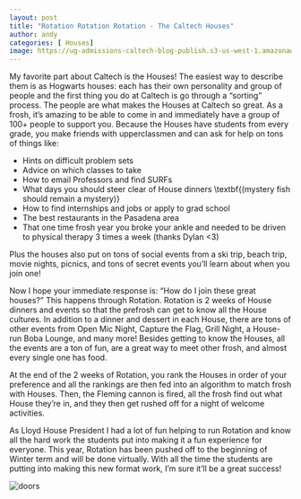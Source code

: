 ```yaml
---
layout: post
title: "Rotation Rotation Rotation - The Caltech Houses" 
author: andy
categories: [ Houses]
image: https://ug-admissions-caltech-blog-publish.s3-us-west-1.amazonaws.com/images/2020/12/millikan.jpg
---
```


My favorite part about Caltech is the Houses! The easiest way to describe them is as Hogwarts houses: each has their own personality and group of people and the first thing you do at Caltech is go through a “sorting” process. The people are what makes the Houses at Caltech so great. As a frosh, it’s amazing to be able to come in and immediately have a group of 100+ people to support you. Because the Houses have students from every grade, you make friends with upperclassmen and can ask for help on tons of things like:

* Hints on difficult problem sets
* Advice on which classes to take
* How to email Professors and find SURFs
* What days you should steer clear of House dinners \textbf{(mystery fish should remain a mystery)}
* How to find internships and jobs or apply to grad school
* The best restaurants in the Pasadena area
* That one time frosh year you broke your ankle and needed to be driven to physical therapy 3 times a week (thanks Dylan <3)

Plus the houses also put on tons of social events from a ski trip, beach trip, movie nights, picnics, and tons of secret events you’ll learn about when you join one! 

Now I hope your immediate response is: “How do I join these great houses?” This happens through Rotation. Rotation is 2 weeks of House dinners and events so that the prefrosh can get to know all the House cultures. In addition to a dinner and dessert in each House, there are tons of other events from Open Mic Night, Capture the Flag, Grill Night, a House-run Boba Lounge, and many more! Besides getting to know the Houses, all the events are a ton of fun, are a great way to meet other frosh, and almost every single one has food. 

At the end of the 2 weeks of Rotation, you rank the Houses in order of your preference and all the rankings are then fed into an algorithm to match frosh with Houses. Then, the Fleming cannon is fired, all the frosh find out what House they’re in, and they then get rushed off for a night of welcome activities. 

As Lloyd House President I had a lot of fun helping to run Rotation and know all the hard work the students put into making it a fun experience for everyone. This year, Rotation has been pushed off to the beginning of Winter term and will be done virtually. With all the time the students are putting into making this new format work, I’m sure it’ll be a great success! 

![ doors ](https://ug-admissions-caltech-blog-publish.s3-us-west-1.amazonaws.com/images/2020/12/doors.jpg)
